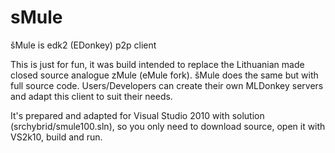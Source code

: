 # sMule
šMule is edk2 (EDonkey) p2p client

This is just for fun, it was build intended to replace the Lithuanian made closed source analogue zMule (eMule fork). šMule does the same but with full source code. Users/Developers can create their own MLDonkey servers and adapt this client to suit their needs.

It's prepared and adapted for Visual Studio 2010 with solution (srchybrid/smule100.sln), so you only need to download source, open it with VS2k10, build and run.
